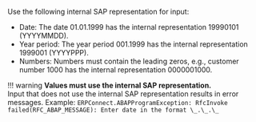 
Use the following internal SAP representation for input:
- Date: The date 01.01.1999 has the internal representation 19990101 (YYYYMMDD).
- Year period: The year period 001.1999 has the internal representation 1999001 (YYYYPPP).
- Numbers: Numbers must contain the leading zeros, e.g., customer number 1000 has the internal representation 0000001000.

!!! warning
	**Values must use the internal SAP representation.**<br>
	Input that does not use the internal SAP representation results in error messages. Example: 
	```
	ERPConnect.ABAPProgramException: RfcInvoke failed(RFC_ABAP_MESSAGE): Enter date in the format \_.\_.\_
	```
